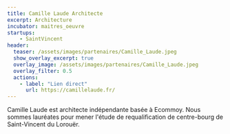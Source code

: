 ```yaml
---
title: Camille Laude Architecte
excerpt: Architecture
incubator: maitres_oeuvre
startups:
    - SaintVincent
header:
  teaser: /assets/images/partenaires/Camille_Laude.jpeg
  show_overlay_excerpt: true
  overlay_image: /assets/images/partenaires/Camille_Laude.jpeg
  overlay_filter: 0.5
  actions:
    - label: "Lien direct"
      url: https://camillelaude.fr/
---
```


Camille Laude est architecte indépendante basée à Ecommoy. Nous sommes lauréates pour mener l'étude de requalification de centre-bourg de Saint-Vincent du Lorouër.
